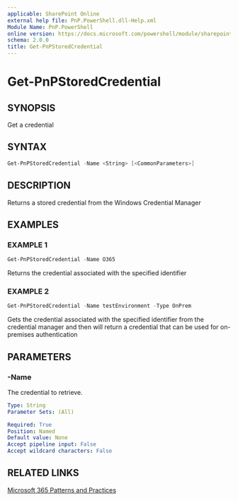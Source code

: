 ```yaml
---
applicable: SharePoint Online
external help file: PnP.PowerShell.dll-Help.xml
Module Name: PnP.PowerShell
online version: https://docs.microsoft.com/powershell/module/sharepoint-pnp/get-pnpstoredcredential
schema: 2.0.0
title: Get-PnPStoredCredential
---
```


# Get-PnPStoredCredential

## SYNOPSIS
Get a credential

## SYNTAX

```powershell
Get-PnPStoredCredential -Name <String> [<CommonParameters>]
```

## DESCRIPTION
Returns a stored credential from the Windows Credential Manager

## EXAMPLES

### EXAMPLE 1
```powershell
Get-PnPStoredCredential -Name O365
```

Returns the credential associated with the specified identifier

### EXAMPLE 2
```powershell
Get-PnPStoredCredential -Name testEnvironment -Type OnPrem
```

Gets the credential associated with the specified identifier from the credential manager and then will return a credential that can be used for on-premises authentication

## PARAMETERS

### -Name
The credential to retrieve.

```yaml
Type: String
Parameter Sets: (All)

Required: True
Position: Named
Default value: None
Accept pipeline input: False
Accept wildcard characters: False
```

## RELATED LINKS

[Microsoft 365 Patterns and Practices](https://aka.ms/m365pnp)